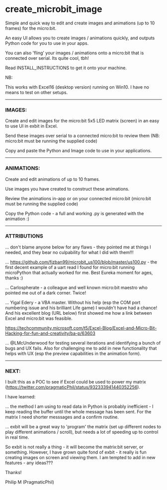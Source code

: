   
# create_microbit_image

Simple and quick way to edit and create images and animations (up to 10 frames) for the micro:bit.

An easy UI allows you to create images / animations quickly, and outputs Python code for you to use in your apps.

You can also 'fling' your images / animations onto a micro:bit that is connected over serial.  Its quite cool, tbh!

Read INSTALL_INSTRUCTIONS to get it onto your machine.

NB:

This works with Excel16 (desktop version) running on Win10.  I have no means to test on other setups.

----------------------------------------------------

### IMAGES:

Create and edit images for the micro:bit 5x5 LED matrix (screen) in an easy to use UI in exbit in Excel.

Send these images over serial to a connected micro:bit to review them (NB: micro:bit must be running the supplied code)

Copy and paste the Python and Image code to use in your applications.

----------------------------------------------------

### ANIMATIONS:

Create and edit animations of up to 10 frames.

Use images you have created to construct these animations.

Review the animations in-app or on your connected micro:bit (micro:bit must be running the supplied code)

Copy the Python code - a full and working .py is generated with the animation :)

-----------------------------------------------------

### ATTRIBUTIONS

... don't blame anyone below for any flaws - they pointed me at things I needed, and they bear no culpability for what I did with them!!!

... https://github.com/fizban99/microbit_us100/blob/master/us100.py - the first decent example of a uart read I found for micro:bit running microPython that actually worked for me.  Best Eureka moment for ages, thanks :)

... Carlospherate - a colleague and well known micro:bit maestro who pointed me out of a dark corner.  Twice!

... Yigal Edery - a VBA master.  Without his help (esp the COM port numbering issue and his brilliant Life game) I wouldn't have had a chance!  And his excellent blog (URL below) first showed me how a link between Excel and micro:bit was feasible.

https://techcommunity.microsoft.com/t5/Excel-Blog/Excel-and-Micro-Bit-Hacking-for-fun-and-creativity/ba-p/63603

... @LMcUnderwood for testing several iterations and identifying a bunch of bugs and UX fails.  Also for challenging me to add in new functionality that helps with UX (esp the preview capabilities in the animation form).

----------------------------------------------------

### NEXT:

I built this as a POC to see if Excel could be used to power my matrix (https://twitter.com/pragmaticPhil/status/932333941440352256).

I have learned:

... the method I am using to read data in Python is probably inefficient - I keep reading the buffer until the whole message has been sent.  For the matrix I need shorter messsages and a confirm routine.

... exbit will be a great way to 'program' the matrix (set up different nodes to play different animations / scroll), but needs a lot of speeding up to control in real time.

So exbit is not really a thing - it will become the matrix:bit server, or something.  However, I have grown quite fond of exbit - it really is fun creating images on screen and viewing them.  I am tempted to add in new features - any ideas???



Thanks!

Philip M (PragmaticPhil)
